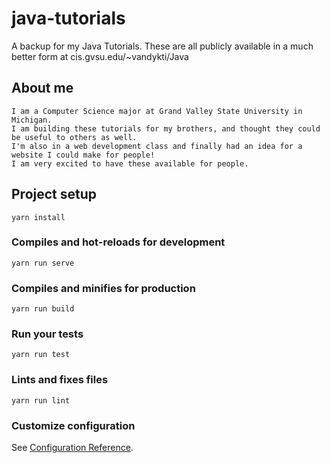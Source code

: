# java-tutorials
A backup for my Java Tutorials. These are all publicly available in a much better form at cis.gvsu.edu/~vandykti/Java

## About me
```
I am a Computer Science major at Grand Valley State University in Michigan. 
I am building these tutorials for my brothers, and thought they could be useful to others as well. 
I'm also in a web development class and finally had an idea for a website I could make for people!
I am very excited to have these available for people. 
```

## Project setup
```
yarn install
```

### Compiles and hot-reloads for development
```
yarn run serve
```

### Compiles and minifies for production
```
yarn run build
```

### Run your tests
```
yarn run test
```

### Lints and fixes files
```
yarn run lint
```

### Customize configuration
See [Configuration Reference](https://cli.vuejs.org/config/).

